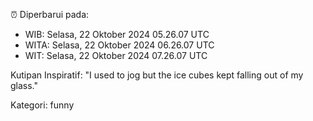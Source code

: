 ⏰ Diperbarui pada:
- WIB: Selasa, 22 Oktober 2024 05.26.07 UTC
- WITA: Selasa, 22 Oktober 2024 06.26.07 UTC
- WIT: Selasa, 22 Oktober 2024 07.26.07 UTC

Kutipan Inspiratif:
"I used to jog but the ice cubes kept falling out of my glass."


Kategori: funny

